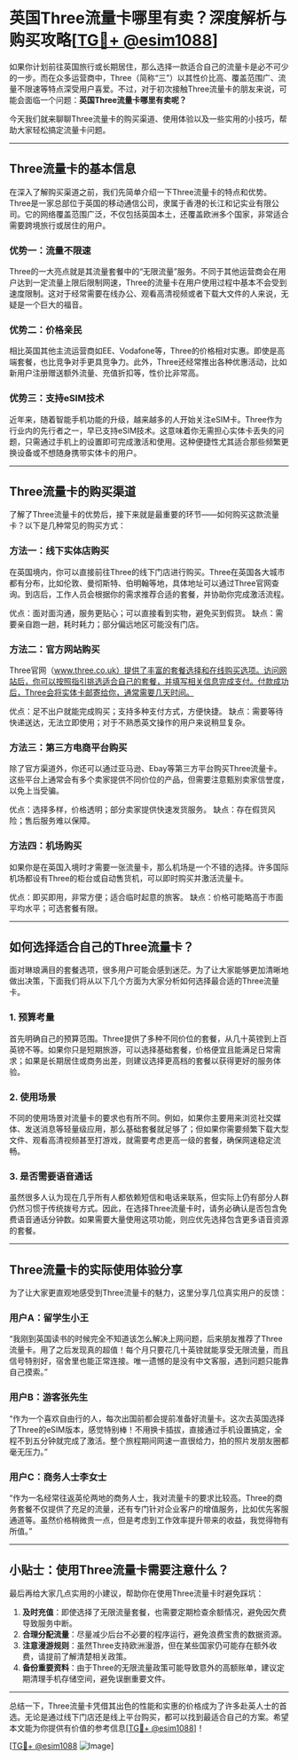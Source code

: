 # 英国Three流量卡哪里有卖？深度解析与购买攻略[[TG💪+ @esim1088](https://t.me/s/esim1088)]

如果你计划前往英国旅行或长期居住，那么选择一款适合自己的流量卡是必不可少的一步。而在众多运营商中，Three（简称“三”）以其性价比高、覆盖范围广、流量不限速等特点深受用户喜爱。不过，对于初次接触Three流量卡的朋友来说，可能会面临一个问题：**英国Three流量卡哪里有卖呢？**

今天我们就来聊聊Three流量卡的购买渠道、使用体验以及一些实用的小技巧，帮助大家轻松搞定流量卡问题。

---

## Three流量卡的基本信息

在深入了解购买渠道之前，我们先简单介绍一下Three流量卡的特点和优势。Three是一家总部位于英国的移动通信公司，隶属于香港的长江和记实业有限公司。它的网络覆盖范围广泛，不仅包括英国本土，还覆盖欧洲多个国家，非常适合需要跨境旅行或居住的用户。

### 优势一：流量不限速

Three的一大亮点就是其流量套餐中的“无限流量”服务。不同于其他运营商会在用户达到一定流量上限后限制网速，Three的流量卡在用户使用过程中基本不会受到速度限制。这对于经常需要在线办公、观看高清视频或者下载大文件的人来说，无疑是一个巨大的福音。

### 优势二：价格亲民

相比英国其他主流运营商如EE、Vodafone等，Three的价格相对实惠。即使是高端套餐，也比竞争对手更具竞争力。此外，Three还经常推出各种优惠活动，比如新用户注册赠送额外流量、充值折扣等，性价比非常高。

### 优势三：支持eSIM技术

近年来，随着智能手机功能的升级，越来越多的人开始关注eSIM卡。Three作为行业内的先行者之一，早已支持eSIM技术。这意味着你无需担心实体卡丢失的问题，只需通过手机上的设置即可完成激活和使用。这种便捷性尤其适合那些频繁更换设备或不想随身携带实体卡的用户。

---

## Three流量卡的购买渠道

了解了Three流量卡的优势后，接下来就是最重要的环节——如何购买这款流量卡？以下是几种常见的购买方式：

### 方法一：线下实体店购买

在英国境内，你可以直接前往Three的线下门店进行购买。Three在英国各大城市都有分布，比如伦敦、曼彻斯特、伯明翰等地，具体地址可以通过Three官网查询。到店后，工作人员会根据你的需求推荐合适的套餐，并协助你完成激活流程。

优点：面对面沟通，服务更贴心；可以直接看到实物，避免买到假货。
缺点：需要亲自跑一趟，耗时耗力；部分偏远地区可能没有门店。

### 方法二：官方网站购买

Three官网（www.three.co.uk）提供了丰富的套餐选择和在线购买选项。访问网站后，你可以按照指引挑选适合自己的套餐，并填写相关信息完成支付。付款成功后，Three会将实体卡邮寄给你，通常需要几天时间。

优点：足不出户就能完成购买；支持多种支付方式，方便快捷。
缺点：需要等待快递送达，无法立即使用；对于不熟悉英文操作的用户来说稍显复杂。

### 方法三：第三方电商平台购买

除了官方渠道外，你还可以通过亚马逊、Ebay等第三方平台购买Three流量卡。这些平台上通常会有多个卖家提供不同价位的产品，但需要注意甄别卖家信誉度，以免上当受骗。

优点：选择多样，价格透明；部分卖家提供快速发货服务。
缺点：存在假货风险；售后服务难以保障。

### 方法四：机场购买

如果你是在英国入境时才需要一张流量卡，那么机场是一个不错的选择。许多国际机场都设有Three的柜台或自动售货机，可以即时购买并激活流量卡。

优点：即买即用，非常方便；适合临时起意的旅客。
缺点：价格可能略高于市面平均水平；可选套餐有限。

---

## 如何选择适合自己的Three流量卡？

面对琳琅满目的套餐选项，很多用户可能会感到迷茫。为了让大家能够更加清晰地做出决策，下面我们将从以下几个方面为大家分析如何选择最合适的Three流量卡。

### 1. 预算考量

首先明确自己的预算范围。Three提供了多种不同价位的套餐，从几十英镑到上百英镑不等。如果你只是短期旅游，可以选择基础套餐，价格便宜且能满足日常需求；如果是长期居住或商务出差，则建议选择更高档的套餐以获得更好的服务体验。

### 2. 使用场景

不同的使用场景对流量卡的要求也有所不同。例如，如果你主要用来浏览社交媒体、发送消息等轻量级应用，那么基础套餐就足够了；但如果你需要频繁下载大型文件、观看高清视频甚至打游戏，就需要考虑更高一级的套餐，确保网速稳定流畅。

### 3. 是否需要语音通话

虽然很多人认为现在几乎所有人都依赖短信和电话来联系，但实际上仍有部分人群仍然习惯于传统拨号方式。因此，在选择Three流量卡时，请务必确认是否包含免费语音通话分钟数。如果需要大量使用这项功能，则应优先选择包含更多语音资源的套餐。

---

## Three流量卡的实际使用体验分享

为了让大家更直观地感受到Three流量卡的魅力，这里分享几位真实用户的反馈：

### 用户A：留学生小王
“我刚到英国读书的时候完全不知道该怎么解决上网问题，后来朋友推荐了Three流量卡。用了之后发现真的超值！每个月只要花几十英镑就能享受无限流量，而且信号特别好，宿舍里也能正常连接。唯一遗憾的是没有中文客服，遇到问题只能靠自己摸索。”

### 用户B：游客张先生
“作为一个喜欢自由行的人，每次出国前都会提前准备好流量卡。这次去英国选择了Three的eSIM版本，感觉特别棒！不用换卡插拔，直接通过手机设置搞定，全程不到五分钟就完成了激活。整个旅程期间网速一直很给力，拍的照片发朋友圈都毫无压力。”

### 用户C：商务人士李女士
“作为一名经常往返英伦两地的商务人士，我对流量卡的要求比较高。Three的商务套餐不仅提供了充足的流量，还有专门针对企业客户的增值服务，比如优先客服通道等。虽然价格稍微贵一点，但是考虑到工作效率提升带来的收益，我觉得物有所值。”

---

## 小贴士：使用Three流量卡需要注意什么？

最后再给大家几点实用的小建议，帮助你在使用Three流量卡时避免踩坑：

1. **及时充值**：即使选择了无限流量套餐，也需要定期检查余额情况，避免因欠费导致服务中断。
2. **合理分配流量**：尽量减少后台不必要的程序运行，避免浪费宝贵的数据资源。
3. **注意漫游规则**：虽然Three支持欧洲漫游，但在某些国家仍可能存在额外收费，请提前了解清楚相关政策。
4. **备份重要资料**：由于Three的无限流量政策可能导致意外的高额账单，建议定期清理手机存储空间，避免误删重要文件。

---

总结一下，Three流量卡凭借其出色的性能和实惠的价格成为了许多赴英人士的首选。无论是通过线下门店还是线上平台购买，都可以找到最适合自己的方案。希望本文能为你提供有价值的参考信息[[TG💪+ @esim1088](https://t.me/s/esim1088)]！

[[TG💪+ @esim1088](https://t.me/s/esim1088) ![Image](https://i.postimg.cc/4NQfJmqS/Snipaste-2025-05-13-00-14-12.png)]